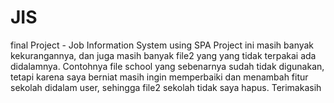# JIS
final Project - Job Information System using SPA
Project ini masih banyak kekurangannya, dan juga masih banyak file2 yang yang tidak terpakai ada didalamnya. Contohnya file school yang sebenarnya sudah tidak digunakan, tetapi karena saya berniat masih ingin memperbaiki dan menambah fitur sekolah didalam user, sehingga file2 sekolah tidak saya hapus. Terimakasih
